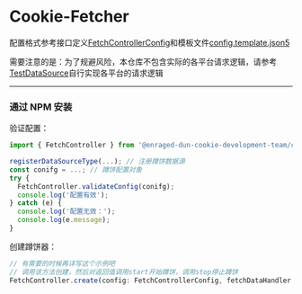 # Cookie-Fetcher

配置格式参考接口定义[FetchControllerConfig](./src/fetch/FetchControllerConfig.ts)和模板文件[config.template.json5](./config.template.json5)

需要注意的是：为了规避风险，本仓库不包含实际的各平台请求逻辑，请参考[TestDataSource](./test/utils/TestDataSource.ts)自行实现各平台的请求逻辑

---

### 通过 NPM 安装

验证配置：

```typescript
import { FetchController } from '@enraged-dun-cookie-development-team/cookie-fetcher';

registerDataSourceType(...); // 注册蹲饼数据源
const conifg = ...; // 蹲饼配置对象
try {
  FetchController.validateConfig(conifg);
  console.log('配置有效');
} catch (e) {
  console.log('配置无效：');
  console.log(e.message);
}
```

创建蹲饼器：

```typescript
// 有需要的时候再详写这个示例吧
// 调用该方法创建，然后对返回值调用start开始蹲饼，调用stop停止蹲饼
FetchController.create(config: FetchControllerConfig, fetchDataHandler: FetchDataHandler, logger: Logger, persistCookieIds?: CookieIdsPersister)
```
